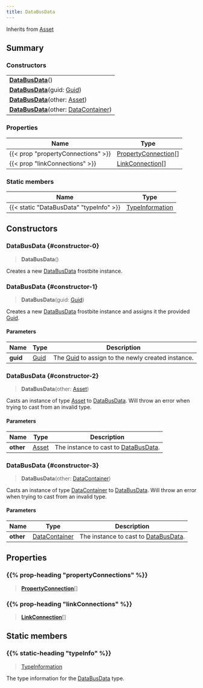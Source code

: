 ```yaml
---
title: DataBusData
---
```


Inherits from 
[Asset](/vext/ref/fb/asset)

## Summary
### Constructors
| |
| ----------- |
| **[DataBusData](#constructor-0)**() |
| **[DataBusData](#constructor-1)**(guid: [Guid](/vext/ref/shared/class/guid)) |
| **[DataBusData](#constructor-2)**(other: [Asset](/vext/ref/fb/asset)) |
| **[DataBusData](#constructor-3)**(other: [DataContainer](/vext/ref/shared/class/datacontainer)) |

### Properties
| Name | Type |
| ---- | ---- |
| {{< prop "propertyConnections" >}} | [PropertyConnection](/vext/ref/fb/propertyconnection)[] |
| {{< prop "linkConnections" >}} | [LinkConnection](/vext/ref/fb/linkconnection)[] |

### Static members
| Name | Type |
| ---- | ---- |
| {{< static "DataBusData" "typeInfo" >}} | [TypeInformation](/vext/ref/shared/class/typeinformation) |

## Constructors
### DataBusData {#constructor-0}
> **DataBusData**()

Creates a new [DataBusData](/vext/ref/fb/databusdata) frostbite instance.

### DataBusData {#constructor-1}
> **DataBusData**(guid: [Guid](/vext/ref/shared/class/guid))

Creates a new [DataBusData](/vext/ref/fb/databusdata) frostbite instance and assigns it the provided [Guid](/vext/ref/shared/class/guid).

#### Parameters
| Name | Type | Description |
| ---- | ---- | ----------- |
| **guid** | [Guid](/vext/ref/shared/class/guid) | The [Guid](/vext/ref/shared/class/guid) to assign to the newly created instance. |

### DataBusData {#constructor-2}
> **DataBusData**(other: [Asset](/vext/ref/fb/asset))

Casts an instance of type [Asset](/vext/ref/fb/asset) to [DataBusData](/vext/ref/fb/databusdata). Will throw an error when trying to cast from an invalid type.

#### Parameters
| Name | Type | Description |
| ---- | ---- | ----------- |
| **other** | [Asset](/vext/ref/fb/asset) | The instance to cast to [DataBusData](/vext/ref/fb/databusdata). |

### DataBusData {#constructor-3}
> **DataBusData**(other: [DataContainer](/vext/ref/shared/class/datacontainer))

Casts an instance of type [DataContainer](/vext/ref/shared/class/datacontainer) to [DataBusData](/vext/ref/fb/databusdata). Will throw an error when trying to cast from an invalid type.

#### Parameters
| Name | Type | Description |
| ---- | ---- | ----------- |
| **other** | [DataContainer](/vext/ref/shared/class/datacontainer) | The instance to cast to [DataBusData](/vext/ref/fb/databusdata). |

## Properties
### {{% prop-heading "propertyConnections" %}}
> **[PropertyConnection](/vext/ref/fb/propertyconnection)**[]

### {{% prop-heading "linkConnections" %}}
> **[LinkConnection](/vext/ref/fb/linkconnection)**[]

## Static members
### {{% static-heading "typeInfo" %}}
> [TypeInformation](/vext/ref/shared/class/typeinformation)

The type information for the [DataBusData](/vext/ref/fb/databusdata) type.

